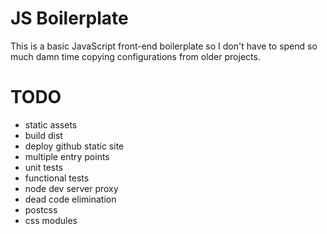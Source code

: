 # JS Boilerplate

This is a basic JavaScript front-end boilerplate so I don't have to spend so much damn time copying configurations from older projects.

# TODO

- static assets
- build dist
- deploy github static site
- multiple entry points
- unit tests
- functional tests
- node dev server proxy
- dead code elimination
- postcss
- css modules

